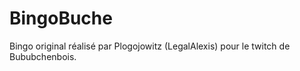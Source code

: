 # BingoBuche


Bingo original réalisé par Plogojowitz (LegalAlexis) pour le twitch de Bububchenbois.
